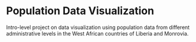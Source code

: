 # Population Data Visualization
Intro-level project on data visualization using population data from different administrative levels in the West African countries of Liberia and Monrovia.
